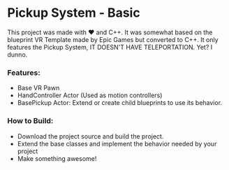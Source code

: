 # Pickup System - Basic

This project was made with ❤️ and C++.
It was somewhat based on the blueprint VR Template made by Epic Games but converted to C++.
It only features the Pickup System, IT DOESN'T HAVE TELEPORTATION. Yet? I dunno.

### Features:

* Base VR Pawn
* HandController Actor (Used as motion controllers)
* BasePickup Actor: Extend or create child blueprints to use its behavior.

### How to Build:

* Download the project source and build the project.
* Extend the base classes and implement the behavior needed by your project
* Make something awesome!